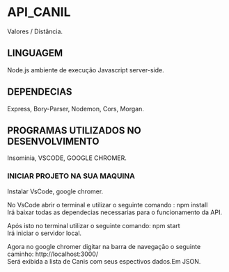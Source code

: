 # API_CANIL
Valores / Distância.

## LINGUAGEM
Node.js ambiente de execução Javascript server-side.

## DEPENDECIAS
Express, Bory-Parser,
Nodemon, Cors, Morgan.

## PROGRAMAS UTILIZADOS NO DESENVOLVIMENTO
Insominia, VSCODE, GOOGLE CHROMER.

### INICIAR PROJETO NA SUA MAQUINA
Instalar VsCode, google chromer.

No VsCode abrir o terminal e utilizar o seguinte comando : npm install <br>
Irá baixar todas as dependecias necessarias para o funcionamento da API.

Após isto no terminal utilizar o seguinte comando: npm start <br>
Irá iniciar o servidor local.

Agora no google chromer digitar na barra de navegação o seguinte caminho: http://localhost:3000/  <br>
Será exibida a lista de Canis com seus espectivos dados.Em JSON.
